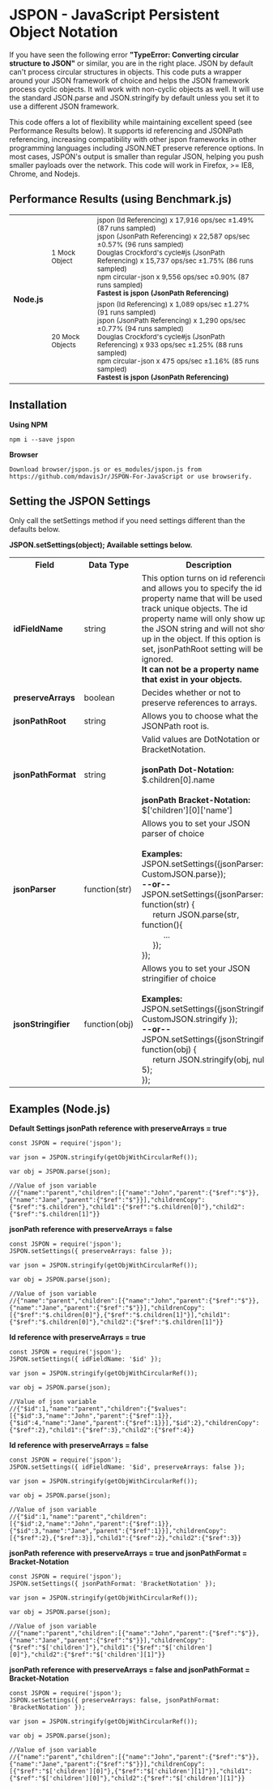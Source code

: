 # JSPON - JavaScript Persistent Object Notation

If you have seen the following error **"TypeError: Converting circular structure to JSON"** or similar, you are in the right place. JSON by default can't process circular structures in objects. This code puts a wrapper around your JSON framework of choice and helps the JSON framework process cyclic objects. It will work with non-cyclic objects as well. It will use the standard JSON.parse and JSON.stringify by default unless you set it to use a different JSON framework. 

This code offers a lot of flexibility while maintaining excellent speed (see Performance Results below). It supports id referencing and JSONPath referencing, increasing compatibility with other jspon frameworks in other programming languages including JSON.NET preserve reference options. In most cases, JSPON's output is smaller than regular JSON, helping you push smaller payloads over the network. This code will work in Firefox, >= IE8, Chrome, and Nodejs.

## Performance Results (using Benchmark.js)
<table>
    <tr>
        <th rowspan="2">Node.js</th>
        <td><sub>1 Mock Object</sub></td>
        <td>
            <sub>
                jspon (Id Referencing) x 17,916 ops/sec ±1.49% (87 runs sampled)<br />
                jspon (JsonPath Referencing) x 22,587 ops/sec ±0.57% (96 runs sampled)<br />
                Douglas Crockford's cycle#js  (JsonPath Referencing) x 15,737 ops/sec ±1.75% (86 runs sampled)<br />
                npm circular-json x 9,556 ops/sec ±0.90% (87 runs sampled)<br />
                <b>Fastest is jspon (JsonPath Referencing)</b>
            </sub>
        </td>        
    </tr>
    <tr>
        <td><sub>20 Mock Objects</sub></td>
        <td>
            <sub>
                jspon (Id Referencing) x 1,089 ops/sec ±1.27% (91 runs sampled)<br />
                jspon (JsonPath Referencing) x 1,290 ops/sec ±0.77% (94 runs sampled)<br />
                Douglas Crockford's cycle#js (JsonPath Referencing) x 933 ops/sec ±1.25% (88 runs sampled)<br />
                npm circular-json x 475 ops/sec ±1.16% (85 runs sampled)<br />
                <b>Fastest is jspon (JsonPath Referencing)</b>
            </sub>
        </td>
    </tr>
</table>

## Installation
**Using NPM**

```
npm i --save jspon
```

**Browser**
```
Download browser/jspon.js or es_modules/jspon.js from https://github.com/mdavisJr/JSPON-For-JavaScript or use browserify.
```

## Setting the JSPON Settings
Only call the setSettings method if you need settings different than the defaults below.<br />

**JSPON.setSettings(object); Available settings below.**
<table>
    <tr>
        <th>Field</th>
        <th>Data Type</th>
        <th>Description</th>
        <th>Default Value</th>
    </tr>
    <tr>
        <td><b>idFieldName</b></td>
        <td>string</td>
        <td>This option turns on id referencing and allows you to specify the id property name that will be used to track unique objects.  The id property name will only show up in the JSON string and will not show up in the object. If this option is set, jsonPathRoot setting will be ignored.
            <br />
            <b>It can not be a property name that exist in your objects.</b></td>
        <td></td>
    </tr>
    <tr>
        <td><b>preserveArrays</b></td>
        <td>boolean</td>
        <td>Decides whether or not to preserve references to arrays.</td>
        <td>true</td>
    </tr>
    <tr>
        <td><b>jsonPathRoot</b></td>
        <td>string</td>
        <td>Allows you to choose what the JSONPath root is.</td>
        <td>$</td>
    </tr>
    <tr>
        <td><b>jsonPathFormat</b></td>
        <td>string</td>
        <td>Valid values are DotNotation or BracketNotation.<br />
            <br />
            <b>jsonPath Dot-Notation:</b><br />
            $.children[0].name<br />
            <br />
            <b>jsonPath Bracket-Notation:</b><br />
            $['children'][0]['name']<br />
        </td>
        <td>DotNotation</td>
    </tr>
    <tr>
        <td><b>jsonParser</b></td>
        <td>function(str)</td>
        <td>Allows you to set your JSON parser of choice<br />
            <br />
            <b>Examples:</b><br />
            JSPON.setSettings({jsonParser: CustomJSON.parse});
            <br />
            <b>--or--</b><br />
            JSPON.setSettings({jsonParser: function(str) {<br />
            &nbsp;&nbsp;&nbsp;&nbsp;&nbsp;return JSON.parse(str, function(){<br />
            &nbsp;&nbsp;&nbsp;&nbsp;&nbsp;&nbsp;&nbsp;&nbsp;&nbsp;&nbsp;...<br />
            &nbsp;&nbsp;&nbsp;&nbsp;&nbsp;});<br />
            });
        </td>
        <td>JSON.parse</td>
    </tr>
    <tr>
        <td><b>jsonStringifier</b></td>
        <td>function(obj)</td>
        <td>Allows you to set your JSON stringifier of choice<br />
            <br />
            <b>Examples:</b><br />
            JSPON.setSettings({jsonStringifier: CustomJSON.stringify });
            <br />
            <b>--or--</b><br />
            JSPON.setSettings({jsonStringifier: function(obj) {<br />
            &nbsp;&nbsp;&nbsp;&nbsp;&nbsp;return JSON.stringify(obj, null, 5);<br />
            });
        </td>
        <td>JSON.stringify</td>
    </tr>
</table>

## Examples (Node.js)

**Default Settings jsonPath reference with preserveArrays = true**
```
const JSPON = require('jspon');

var json = JSPON.stringify(getObjWithCircularRef());

var obj = JSPON.parse(json);

//Value of json variable
//{"name":"parent","children":[{"name":"John","parent":{"$ref":"$"}},{"name":"Jane","parent":{"$ref":"$"}}],"childrenCopy":{"$ref":"$.children"},"child1":{"$ref":"$.children[0]"},"child2":{"$ref":"$.children[1]"}}
```
**jsonPath reference with preserveArrays = false**
```
const JSPON = require('jspon');
JSPON.setSettings({ preserveArrays: false });

var json = JSPON.stringify(getObjWithCircularRef());

var obj = JSPON.parse(json);

//Value of json variable
//{"name":"parent","children":[{"name":"John","parent":{"$ref":"$"}},{"name":"Jane","parent":{"$ref":"$"}}],"childrenCopy":[{"$ref":"$.children[0]"},{"$ref":"$.children[1]"}],"child1":{"$ref":"$.children[0]"},"child2":{"$ref":"$.children[1]"}}
```
**Id reference with preserveArrays = true**
```
const JSPON = require('jspon');
JSPON.setSettings({ idFieldName: '$id' });

var json = JSPON.stringify(getObjWithCircularRef());

var obj = JSPON.parse(json);

//Value of json variable
//{"$id":1,"name":"parent","children":{"$values":[{"$id":3,"name":"John","parent":{"$ref":1}},{"$id":4,"name":"Jane","parent":{"$ref":1}}],"$id":2},"childrenCopy":{"$ref":2},"child1":{"$ref":3},"child2":{"$ref":4}}
```
**Id reference with preserveArrays = false**
```
const JSPON = require('jspon');
JSPON.setSettings({ idFieldName: '$id', preserveArrays: false });

var json = JSPON.stringify(getObjWithCircularRef());

var obj = JSPON.parse(json);

//Value of json variable
//{"$id":1,"name":"parent","children":[{"$id":2,"name":"John","parent":{"$ref":1}},{"$id":3,"name":"Jane","parent":{"$ref":1}}],"childrenCopy":[{"$ref":2},{"$ref":3}],"child1":{"$ref":2},"child2":{"$ref":3}}
```
**jsonPath reference with preserveArrays = true and jsonPathFormat = Bracket-Notation**
```
const JSPON = require('jspon');
JSPON.setSettings({ jsonPathFormat: 'BracketNotation' });

var json = JSPON.stringify(getObjWithCircularRef());

var obj = JSPON.parse(json);

//Value of json variable
//{"name":"parent","children":[{"name":"John","parent":{"$ref":"$"}},{"name":"Jane","parent":{"$ref":"$"}}],"childrenCopy":{"$ref":"$['children']"},"child1":{"$ref":"$['children'][0]"},"child2":{"$ref":"$['children'][1]"}}
```
**jsonPath reference with preserveArrays = false and jsonPathFormat = Bracket-Notation**
```
const JSPON = require('jspon');
JSPON.setSettings({ preserveArrays: false, jsonPathFormat: 'BracketNotation' });

var json = JSPON.stringify(getObjWithCircularRef());

var obj = JSPON.parse(json);

//Value of json variable
//{"name":"parent","children":[{"name":"John","parent":{"$ref":"$"}},{"name":"Jane","parent":{"$ref":"$"}}],"childrenCopy":[{"$ref":"$['children'][0]"},{"$ref":"$['children'][1]"}],"child1":{"$ref":"$['children'][0]"},"child2":{"$ref":"$['children'][1]"}}
```